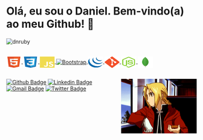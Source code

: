 # Olá, eu sou o Daniel. Bem-vindo(a) ao meu Github! 💛 

<p><img align="center" src="https://github-readme-stats.vercel.app/api/top-langs?username=dnruby&show_icons=true&locale=en&layout=compact&theme=dracula" alt="dnruby" /></p>
<p align="left"> <a href="https://getbootstrap.com" target="_blank"> 
  
  <div style="display: inline_block"><br>
    <img align="center" alt="HTML" height="30" width="40" src="https://raw.githubusercontent.com/devicons/devicon/master/icons/html5/html5-original.svg">
    <img align="center" alt="CSS" height="30" width="40" src="https://raw.githubusercontent.com/devicons/devicon/master/icons/css3/css3-original.svg">
    <img align="center" alt="Js" height="30" width="40" src="https://raw.githubusercontent.com/devicons/devicon/master/icons/javascript/javascript-plain.svg">
    <img align="center" alt="Bootstrap" height="30" width="40" src="https://raw.githubusercontent.com/jmnote/z-icons/master/svg/bootstrap.svg">
    <img align="center" alt="jQuery" height="30" width="40" src="https://raw.githubusercontent.com/devicons/devicon/master/icons/jquery/jquery-original.svg">
    <img align="center" alt="Git" height="30" width="40" src="https://raw.githubusercontent.com/devicons/devicon/master/icons/git/git-original.svg">
    <img align="center" alt="NodeJS" height="30" width="40" src="https://raw.githubusercontent.com/devicons/devicon/master/icons/nodejs/nodejs-original.svg">
    <img align="center" alt="MongoDB" height="30" width="40" src="https://raw.githubusercontent.com/devicons/devicon/master/icons/mongodb/mongodb-original.svg">
    
    
</div>

## <img src='edward.gif' alt='Edward Elric' title='Edward Elric' width='200' align='right'>

[![Github Badge](https://img.shields.io/badge/-Github-000?style=flat-square&logo=Github&logoColor=white&link=https://github.com/dnruby)](https://github.com/dnruby)
[![Linkedin Badge](https://img.shields.io/badge/-LinkedIn-blue?style=flat-square&logo=Linkedin&logoColor=white&link=https://www.linkedin.com/in/daniel-vinicius-19a41b122/)](https://www.linkedin.com/in/daniel-vinicius-19a41b122/)
[![Gmail Badge](https://img.shields.io/badge/-Gmail-c14438?style=flat-square&logo=Gmail&logoColor=white&link=mailto:viniccius774@gmail.com)](mailto:viniccius774@gmail.com)
[![Twitter Badge](https://img.shields.io/badge/-Twitter-1ca0f1?style=flat-square&labelColor=1ca0f1&logo=twitter&logoColor=white&link=https://twitter.com/dnruby)](https://twitter.com/dnruby)
